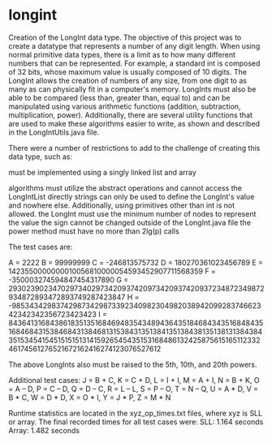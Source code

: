 # longint
Creation of the LongInt data type. The objective of this project was to create a datatype that represents a number of any digit length. When using normal primitive data types, there is a limit as to how many different numbers that can be represented. For example, a standard int is composed of 32 bits, whose maximum value is usually composed of 10 digits. The LongInt allows the creation of numbers of any size, from one digit to as many as can physically fit in a computer's memory. LongInts must also be able to be compared (less than, greater than, equal to) and can be manipulated using various arithmetic functions (addition, subtraction, multiplication, power). Additionally, there are several utility functions that are used to make these algorithms easier to write, as shown and described in the LongIntUtils.java file. 

There were a number of restrictions to add to the challenge of creating this data type, such as:

must be implemented using a singly linked list and array



algorithms must utilize the abstract operations and cannot access the LongIntList directly
strings can only be used to define the LongInt's value and nowhere else. Additionally, using primitives other than int is not allowed.
the LongInt must use the minimum number of nodes to represent the value
the sign cannot be changed outside of the LongInt.java file
the power method must have no more than 2lg(p) calls

The test cases are:

A = 2222
B = 99999999
C = -246813575732
D = 180270361023456789
E = 1423550000000010056810000054593452907711568359
F = -350003274594847454317890 
G = 29302390234702973402973420937420973420937420937234872349872934872893472893749287423847
H = -98534342983742987342987339234098230498203894209928374662342342342356723423423
I = 8436413168438618351351684694835434894364351846843435168484351684684315384684313846813153843135138413513843813513813138438435153454154515151513141592654543515316848613242587561516511233246174561276521672162416274123076527612

The above LongInts also must be raised to the 5th, 10th, and 20th powers.

Additional test cases:
J = B + C, K = C + D, L = I + I, M = A + I, N = B + K, O = A – D, P = C – D, Q = D – C, R = L – L, S = P – O,
T = N – Q, U = A * D, V = B * C, W = D * D, X = O * I, Y = J * P, Z = M * N

Runtime statistics are located in the xyz_op_times.txt files, where xyz is SLL or array. The final recorded times for all test cases were:
SLL: 1.164 seconds
Array: 1.482 seconds
